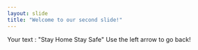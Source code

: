 ```yaml
---
layout: slide
title: "Welcome to our second slide!"
---
```

Your text : "Stay Home Stay Safe"
Use the left arrow to go back!